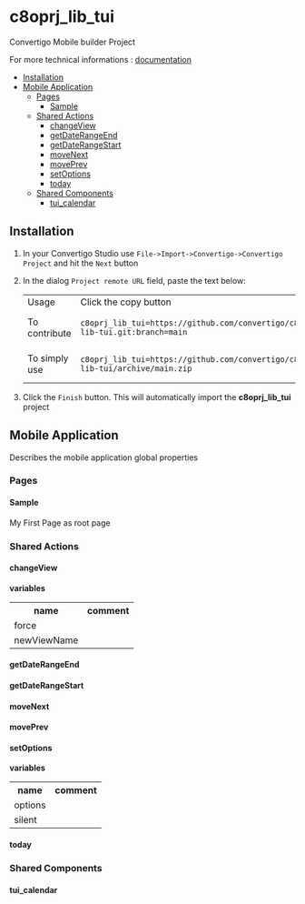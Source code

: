 


# c8oprj_lib_tui

Convertigo Mobile builder Project


For more technical informations : [documentation](./project.md)

- [Installation](#installation)
- [Mobile Application](#mobile-application)
    - [Pages](#pages)
        - [Sample](#sample)
    - [Shared Actions](#shared-actions)
        - [changeView](#changeview)
        - [getDateRangeEnd](#getdaterangeend)
        - [getDateRangeStart](#getdaterangestart)
        - [moveNext](#movenext)
        - [movePrev](#moveprev)
        - [setOptions](#setoptions)
        - [today](#today)
    - [Shared Components](#shared-components)
        - [tui_calendar](#tui_calendar)


## Installation

1. In your Convertigo Studio use `File->Import->Convertigo->Convertigo Project` and hit the `Next` button
2. In the dialog `Project remote URL` field, paste the text below:
   <table>
     <tr><td>Usage</td><td>Click the copy button</td></tr>
     <tr><td>To contribute</td><td>

     ```
     c8oprj_lib_tui=https://github.com/convertigo/c8oprj-lib-tui.git:branch=main
     ```
     </td></tr>
     <tr><td>To simply use</td><td>

     ```
     c8oprj_lib_tui=https://github.com/convertigo/c8oprj-lib-tui/archive/main.zip
     ```
     </td></tr>
    </table>
3. Click the `Finish` button. This will automatically import the __c8oprj_lib_tui__ project


## Mobile Application

Describes the mobile application global properties

### Pages

#### Sample

My First Page as root page

### Shared Actions

#### changeView

**variables**

<table>
<tr>
<th>name</th><th>comment</th>
</tr>
<tr>
<td>force</td><td></td>
</tr>
<tr>
<td>newViewName</td><td></td>
</tr>
</table>

#### getDateRangeEnd

#### getDateRangeStart

#### moveNext

#### movePrev

#### setOptions

**variables**

<table>
<tr>
<th>name</th><th>comment</th>
</tr>
<tr>
<td>options</td><td></td>
</tr>
<tr>
<td>silent</td><td></td>
</tr>
</table>

#### today

### Shared Components

#### tui_calendar



